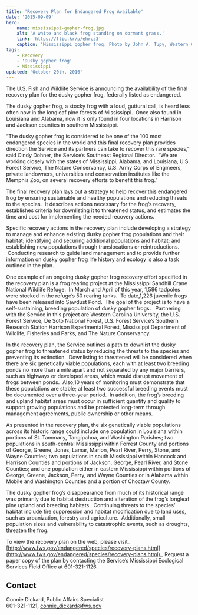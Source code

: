 ```yaml
---
title: 'Recovery Plan for Endangered Frog Available'
date: '2015-09-09'
hero:
    name: mississippi-gopher-frog.jpg
    alt: 'A white and black frog standing on dormant grass.'
    link: 'https://flic.kr/p/ehrcz3'
    caption: 'Mississippi gopher frog. Photo by John A. Tupy, Western Carolina University.'
tags:
    - Recovery
    - 'Dusky gopher frog'
    - Mississippi
updated: 'October 20th, 2016'
---
```


The U.S. Fish and Wildlife Service is announcing the availability of the final recovery plan for the dusky gopher frog, federally listed as endangered.

The dusky gopher frog, a stocky frog with a loud, guttural call, is heard less often now in the longleaf pine forests of Mississippi.  Once also found in Louisiana and Alabama, now it is only found in four locations in Harrison and Jackson counties in southern Mississippi.

“The dusky gopher frog is considered to be one of the 100 most endangered species in the world and this final recovery plan provides direction the Service and its partners can take to recover this rare species,” said Cindy Dohner, the Service’s Southeast Regional Director.  “We are working closely with the states of Mississippi, Alabama, and Louisiana, U.S. Forest Service, The Nature Conservancy, U.S. Army Corps of Engineers, private landowners, universities and conservation institutes like the Memphis Zoo, on several recovery efforts to benefit this frog.”

The final recovery plan lays out a strategy to help recover this endangered frog by ensuring sustainable and healthy populations and reducing threats to the species.  It describes actions necessary for the frog’s recovery, establishes criteria for downlisting it to threatened status, and estimates the time and cost for implementing the needed recovery actions.

Specific recovery actions in the recovery plan include developing a strategy to manage and enhance existing dusky gopher frog populations and their habitat; identifying and securing additional populations and habitat; and establishing new populations through translocations or reintroductions.  Conducting research to guide land management and to provide further information on dusky gopher frog life history and ecology is also a task outlined in the plan.

One example of an ongoing dusky gopher frog recovery effort specified in the recovery plan is a frog rearing project at the Mississippi Sandhill Crane National Wildlife Refuge.  In March and April of this year, 1,596 tadpoles were stocked in the refuge’s 50 rearing tanks.  To date,1,226 juvenile frogs have been released into Sawdust Pond.  The goal of the project is to have a self-sustaining, breeding population of dusky gopher frogs.   Partnering with the Service in this project are Western Carolina University, the U.S. Forest Service, De Soto National Forest, U.S. Forest Service’s Southern Research Station Harrison Experimental Forest, Mississippi Department of Wildlife, Fisheries and Parks, and The Nature Conservancy.

In the recovery plan, the Service outlines a path to downlist the dusky gopher frog to threatened status by reducing the threats to the species and preventing its extinction.  Downlisting to threatened will be considered when there are six genetically viable populations, each with at least two breeding ponds no more than a mile apart and not separated by any major barriers, such as highways or developed areas, which would disrupt movement of frogs between ponds.  Also,10 years of monitoring must demonstrate that these populations are stable; at least two successful breeding events must be documented over a three-year period.  In addition, the frog’s breeding and upland habitat areas must occur in sufficient quantity and quality to support growing populations and be protected long-term through management agreements, public ownership or other means.

As presented in the recovery plan, the six genetically viable populations across its historic range could include one population in Louisiana within portions of St. Tammany, Tangipahoa, and Washington Parishes; two populations in south-central Mississippi within Forrest County and portions of George, Greene, Jones, Lamar, Marion, Pearl River, Perry, Stone, and Wayne Counties; two populations in south Mississippi within Hancock and Harrison Counties and portions of Jackson, George, Pearl River, and Stone Counties; and one population either in eastern Mississippi within portions of George, Greene, Jackson, Perry, and Wayne Counties or in Alabama within Mobile and Washington Counties and a portion of Choctaw County.

The dusky gopher frog’s disappearance from much of its historical range was primarily due to habitat destruction and alteration of the frog’s longleaf pine upland and breeding habitats.  Continuing threats to the species’ habitat include fire suppression and habitat modification due to land uses, such as urbanization, forestry and agriculture.  Additionally, small population sizes and vulnerability to catastrophic events, such as droughts, threaten the frog.

To view the recovery plan on the web, please visit_ [http://www.fws.gov/endangered/species/recovery-plans.html](http://www.fws.gov/endangered/species/recovery-plans.html).  Request a paper copy of the plan by contacting the Service’s Mississippi Ecological Services Field Office at 601-321-1126.

## Contact

Connie Dickard, Public Affairs Specialist  
601-321-1121, [connie_dickard@fws.gov](mailto:connie_dickard@fws.gov)

